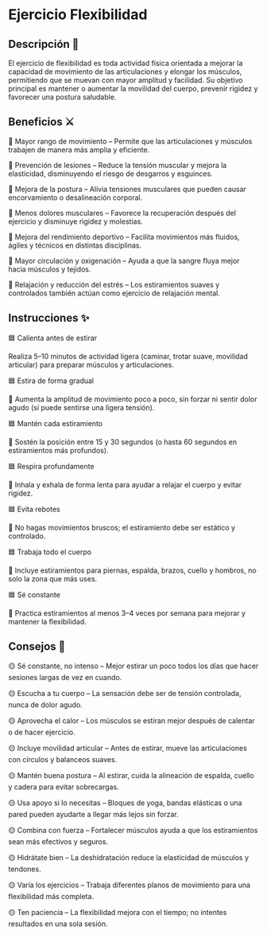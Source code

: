 # Ejercicio Flexibilidad

## Descripción 📖

El ejercicio de flexibilidad es toda actividad física orientada a mejorar la capacidad de movimiento de las articulaciones y elongar los músculos, permitiendo que se muevan con mayor amplitud y facilidad.
Su objetivo principal es mantener o aumentar la movilidad del cuerpo, prevenir rigidez y favorecer una postura saludable.

## Beneficios ⚔

🔷 Mayor rango de movimiento – Permite que las articulaciones y músculos trabajen de manera más amplia y eficiente.

🔷 Prevención de lesiones – Reduce la tensión muscular y mejora la elasticidad, disminuyendo el riesgo de desgarros y esguinces.

🔷 Mejora de la postura – Alivia tensiones musculares que pueden causar encorvamiento o desalineación corporal.

🔷 Menos dolores musculares – Favorece la recuperación después del ejercicio y disminuye rigidez y molestias.

🔷 Mejora del rendimiento deportivo – Facilita movimientos más fluidos, ágiles y técnicos en distintas disciplinas.

🔷 Mayor circulación y oxigenación – Ayuda a que la sangre fluya mejor hacia músculos y tejidos.

🔷 Relajación y reducción del estrés – Los estiramientos suaves y controlados también actúan como ejercicio de relajación mental.

## Instrucciones ✨

🟦 Calienta antes de estirar

Realiza 5–10 minutos de actividad ligera (caminar, trotar suave, movilidad articular) para preparar músculos y articulaciones.

🟦 Estira de forma gradual

💠	Aumenta la amplitud de movimiento poco a poco, sin forzar ni sentir dolor agudo (sí puede sentirse una ligera tensión).

🟦 Mantén cada estiramiento

💠 Sostén la posición entre 15 y 30 segundos (o hasta 60 segundos en estiramientos más profundos).

🟦 Respira profundamente

💠	Inhala y exhala de forma lenta para ayudar a relajar el cuerpo y evitar rigidez.

🟦 Evita rebotes

💠	No hagas movimientos bruscos; el estiramiento debe ser estático y controlado.

🟦 Trabaja todo el cuerpo

💠	Incluye estiramientos para piernas, espalda, brazos, cuello y hombros, no solo la zona que más uses.

🟦 Sé constante

💠	Practica estiramientos al menos 3–4 veces por semana para mejorar y mantener la flexibilidad.

## Consejos 🏓

🟡	Sé constante, no intenso – Mejor estirar un poco todos los días que hacer sesiones largas de vez en cuando.

🟡	Escucha a tu cuerpo – La sensación debe ser de tensión controlada, nunca de dolor agudo.

🟡	Aprovecha el calor – Los músculos se estiran mejor después de calentar o de hacer ejercicio.

🟡	Incluye movilidad articular – Antes de estirar, mueve las articulaciones con círculos y balanceos suaves.

🟡	Mantén buena postura – Al estirar, cuida la alineación de espalda, cuello y cadera para evitar sobrecargas.

🟡	Usa apoyo si lo necesitas – Bloques de yoga, bandas elásticas o una pared pueden ayudarte a llegar más lejos sin forzar.

🟡	Combina con fuerza – Fortalecer músculos ayuda a que los estiramientos sean más efectivos y seguros.

🟡	Hidrátate bien – La deshidratación reduce la elasticidad de músculos y tendones.

🟡	Varía los ejercicios – Trabaja diferentes planos de movimiento para una flexibilidad más completa.

🟡	Ten paciencia – La flexibilidad mejora con el tiempo; no intentes resultados en una sola sesión.